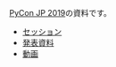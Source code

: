 [PyCon JP 2019](https://pycon.jp/2019/)の資料です。

* [セッション](https://pycon.jp/2019/schedule?sessionId=213)
* [発表資料](https://docs.google.com/presentation/d/1F0fkcbuuQBCbVDLD2v8YQlMOqEMnF_PpI2AAR5nwhfI/edit?usp=drive_open&ouid=113399945814025860754)
* [動画](https://www.youtube.com/watch?v=8I9piVgcHoE)

